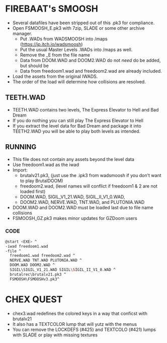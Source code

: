 # FIREBAAT's SMOOSH
- Several datafiles have been stripped out of this .pk3 for compliance.
- Open FSMOOSH_E.pk3 with 7zip, SLADE or some other archive manager.
  - Put .WADs from WADSMOOSH into /maps (https://jp.itch.io/wadsmoosh)
  - Put the usual Master Levels .WADs into /maps as well.
  - Remove the _E from the file name
  - Data from DOOM.WAD and DOOM2.WAD do not *need* do be added, but should be
  - Data from freedoom1.wad and freedoom2.wad are already included.
- Load the assets from the original IWADS.
- The order of the load will determine how collisions are resolved.

## TEETH.WAD
- TEETH.WAD contains two levels, The Express Elevator to Hell and Bad Dream
- If you do nothing you can still play The Express Elevator to Hell
- If you extract the level data for Bad Dream and package it into TEETH2.WAD you will be able to play both levels as intended.

## RUNNING
- This file does not contain any assets beyond the level data
- Use freedoom1.wad as the iwad
- Import:
  - brutalv21.pk3, (just use the .ipk3 from wadsmoosh if you don't want to play BrutalDOOM)
  - freedoom2.wad, (level names will conflict if freedoom1 & 2 are not loaded first)
  - DOOM.WAD, SIGIL_V1_21.WAD, SIGIL_II_V1_0.WAD,
  - DOOM2.WAD, NERVE.WAD, TNT.WAD, and PLUTONIA.WAD
- DOOM.WAD and DOOM2.WAD must be loaded last due to file name collisions
- FSMOOSH_GZ.pk3 makes minor updates for GZDoom users

### CODE
```bash
@start <EXE> ^
-iwad freedoom1.wad
-file ^
  freedoom1.wad freedoom2.wad ^
  NERVE.WAD TNT.WAD PLUTONIA.WAD ^
  DOOM.WAD DOOM2.WAD ^
  SIGIL\SIGIL_V1_21.WAD SIGIL\SIGIL_II_V1_0.WAD ^
  brutalrec\brutalv21.pk3 ^
  FSMOOSH\FSMOOSHv3.pk3^
```

# CHEX QUEST
- chex3.wad redefines the colored keys in a way that conficst with brutalv21
- It also has a TEXTCOLOR lump that will yutz with the menus
- You can remove the LOCKDEFS (#425) and TEXTCOLO (#421) lumps with SLADE or play with missing textures